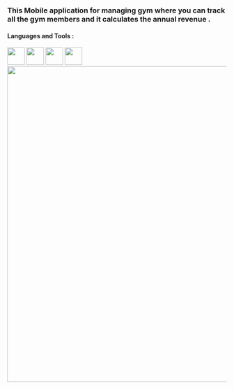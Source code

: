 
### This Mobile application for managing gym where you can track all the gym members and it calculates the annual revenue . 
#### Languages and Tools : 
<div> 
    <img src="https://upload.wikimedia.org/wikipedia/commons/7/7e/Dart-logo.png" width="40" height="40"/>
   <img src="https://raw.githubusercontent.com/hivedb/hive/master/.github/hive.svg?sanitize=true" width="40" height="40"/>
    <img src="https://storage.googleapis.com/cms-storage-bucket/4fd5520fe28ebf839174.svg" width="40" height="40"/>
      <img src="https://firebase.google.com/static/downloads/brand-guidelines/SVG/logo-logomark.svg" width="40" height="40"/>
  </div>
<div>
    <img align="center" src="https://github.com/HamidiSidahmed/gym-management-flutter/assets/126972150/929dba57-1ba8-4ee4-a9dc-4bf95e140112" width="1400" height="725"/>

</div>
